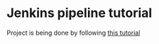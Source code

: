 # Jenkins pipeline tutorial
Project is being done by following [this tutorial](https://youtu.be/6YZvp2GwT0A?si=Cm5fUBhewu83FmIN)